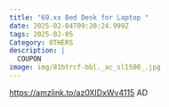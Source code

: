 ```yaml
---
title: "69.xx Bed Desk for Laptop "
date: 2025-02-04T09:20:24.999Z
tags: 2025-02-05
Category: OTHERS
description: |
  COUPON
image: img/81btrcf-bbl._ac_sl1500_.jpg
---
```

https://amzlink.to/az0XIDxWv4115
AD